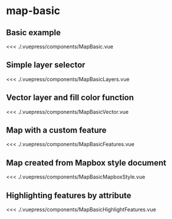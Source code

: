 # map-basic

## Basic example
<example file="MapBasic.vue" />

<<< ./.vuepress/components/MapBasic.vue

## Simple layer selector
<example file="MapBasicLayers.vue" />

<<< ./.vuepress/components/MapBasicLayers.vue

## Vector layer and fill color function
<example file="MapBasicVector.vue" />

<<< ./.vuepress/components/MapBasicVector.vue

## Map with a custom feature
<example file="MapBasicFeatures.vue" />

<<< ./.vuepress/components/MapBasicFeatures.vue


## Map created from Mapbox style document
<example file="MapBasicMapboxStyle.vue" />

<<< ./.vuepress/components/MapBasicMapboxStyle.vue

## Highlighting features by attribute
<example file="MapBasicHighlightFeatures.vue" />

<<< ./.vuepress/components/MapBasicHighlightFeatures.vue
